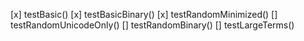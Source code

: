[x] testBasic()
[x] testBasicBinary()
[x] testRandomMinimized()
[] testRandomUnicodeOnly()
[] testRandomBinary()
[] testLargeTerms()
